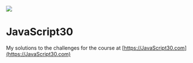 ﻿![](https://javascript30.com/images/JS3-social-share.png)

# JavaScript30

My solutions to the challenges for the course at [https://JavaScript30.com](https://JavaScript30.com)
